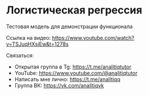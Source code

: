 # Логистическая регрессия 

Тестовая модель для демонстрации функционала

Ссылка на видео: https://www.youtube.com/watch?v=TSJuqHXsjEw&t=1278s 

Связаться:
- Открытая группа в Tg: https://t.me/analitiqtutor
- YouTube: https://www.youtube.com/@analitiqtutor 
- Написать мне лично: https://t.me/analitiqq
- Группа ВК: https://vk.com/analitiqvk